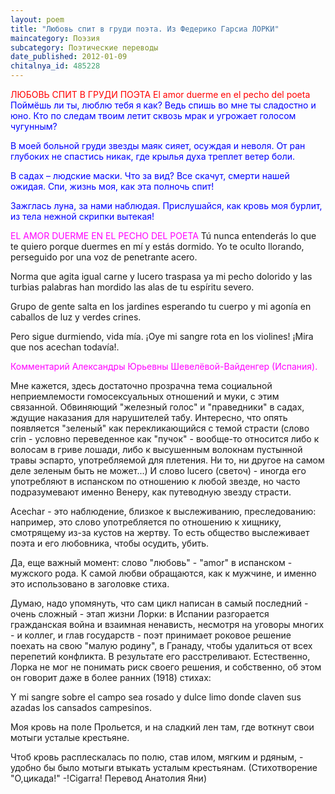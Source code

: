 ```yaml
---
layout: poem
title: "Любовь спит в груди поэта. Из Федерико Гарсиа ЛОРКИ"
maincategory: Поэзия
subcategory: Поэтические переводы
date_published: 2012-01-09
chitalnya_id: 485228
---
```




<FONT COLOR="#ff0000">ЛЮБОВЬ СПИТ В ГРУДИ ПОЭТА
El amor duerme en el pecho del poeta
</FONT>
<FONT COLOR="#0000ff">Поймёшь ли ты, люблю тебя я как?
Ведь спишь во мне ты сладостно и юно.
Кто по следам твоим летит сквозь мрак
и угрожает голосом чугунным?

В моей больной груди звезды маяк
сияет, осуждая и неволя.
От ран глубоких не спастись никак,
где крылья духа треплет ветер боли. 

В садах – людские маски. Что за вид?
Все скачут, смерти нашей ожидая.
Спи, жизнь моя, как эта полночь спит!

Зажглась луна, за нами наблюдая.
Прислушайся, как кровь моя бурлит,
из тела нежной скрипки вытекая!</FONT>

<FONT COLOR="#ff00ff">EL AMOR DUERME EN EL PECHO DEL POETA
</FONT>
T&#250; nunca entender&#225;s lo que te quiero
porque duermes en m&#237; y est&#225;s dormido.
Yo te oculto llorando, perseguido
por una voz de penetrante acero.

Norma que agita igual carne y lucero
traspasa ya mi pecho dolorido
y las turbias palabras han mordido
las alas de tu esp&#237;ritu severo.

Grupo de gente salta en los jardines
esperando tu cuerpo y mi agon&#237;a
en caballos de luz y verdes crines.

Pero sigue durmiendo, vida m&#237;a.
&#161;Oye mi sangre rota en los violines!
&#161;Mira que nos acechan todav&#237;a!.

<FONT COLOR="#ff00ff">Комментарий Александры Юрьевны Шевелёвой-Вайденгер (Испания).</FONT>

Мне кажется, здесь достаточно прозрачна тема социальной неприемлемости
гомосексуальных отношений и муки, с этим связанной. Обвиняющий "железный
голос" и "праведники" в садах, ждущие наказания для нарушителей табу.
Интересно, что опять появляется "зеленый" как перекликающийся с темой
страсти (слово crin - условно переведенное как "пучок" - вообще-то относится
либо к волосам в гриве лошади, либо к высушенным волокнам пустынной травы
эспарто, употребляемой для плетения. Ни то, ни другое на самом деле зеленым
быть не может...) И слово lucero (светоч) - иногда его употребляют в
испанском по отношению к любой звезде, но часто подразумевают именно Венеру,
как путеводную звезду страсти.

Acechar - это наблюдение, близкое к выслеживанию, преследованию: например,
это слово употребляется по отношению к хищнику, смотрящему из-за кустов на
жертву. То есть общество выслеживает поэта и его любовника, чтобы осудить,
убить.

Да, еще важный момент: слово "любовь" - "amor" в испанском - мужского рода.
К самой любви обращаются, как к мужчине, и именно это использовано в
заголовке стиха.

Думаю, надо упомянуть, что сам цикл написан в самый последний - очень
сложный - этап жизни Лорки: в Испании разгорается гражданская война и
взаимная ненависть, несмотря на уговоры многих - и коллег, и глав
государств - поэт принимает роковое решение поехать на свою "малую родину",
в Гранаду, чтобы удалиться от всех перепетий конфликта. В результате его
расстреливают. Естественно, Лорка не мог не понимать риск своего решения, и
собственно, об этом он говорит даже в более ранних (1918) стихах:

Y mi sangre sobre el campo
sea rosado y dulce limo
donde claven sus azadas
los cansados campesinos.

Моя кровь на поле
Прольется, и на сладкий лен
там, где воткнут свои мотыги
усталые крестьяне.

Чтоб кровь расплескалась по полю,
став илом, мягким и рдяным, -
удобно бы было мотыги
втыкать усталым крестьянам.
(Стихотворение "О,цикада!" -!Cigarra!
Перевод Анатолия Яни)






